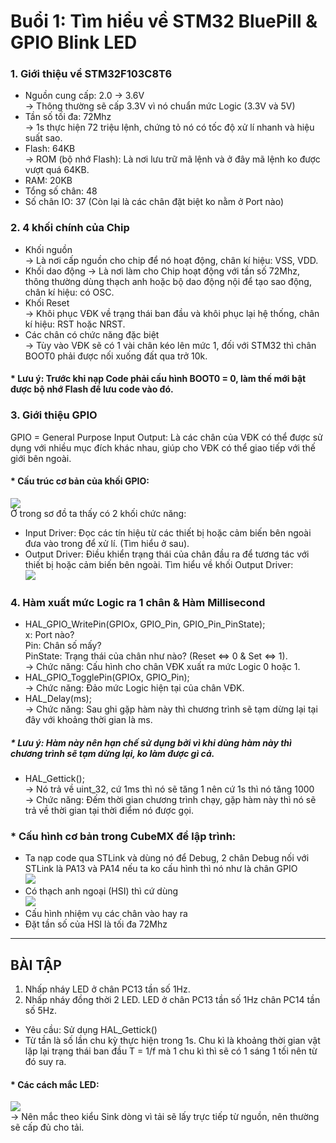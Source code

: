 
# Buổi 1: Tìm hiểu về STM32 BluePill & GPIO Blink LED

### 1. Giới thiệu về STM32F103C8T6
- Nguồn cung cấp: 2.0 -> 3.6V   
-> Thông thường sẽ cấp 3.3V vì nó chuẩn mức Logic (3.3V và 5V)     
- Tần số tối đa: 72Mhz    
-> 1s thực hiện 72 triệu lệnh, chứng tỏ nó có tốc độ xử lí nhanh và hiệu suất sao.
- Flash: 64KB    
-> ROM (bộ nhớ Flash): Là nơi lưu trữ mã lệnh và ở đây mã lệnh ko được vượt quá 64KB.   
- RAM: 20KB     
- Tổng số chân: 48      
- Số chân IO: 37 (Còn lại là các chân đặt biệt ko nằm ở Port nào)       

### 2. 4 khối chính của Chip        
- Khối nguồn        
-> Là nơi cấp nguồn cho chip để nó hoạt động, chân kí hiệu: VSS, VDD.       
- Khối dao động 
-> Là nơi làm cho Chip hoạt động với tần số 72Mhz, thông thường dùng thạch anh hoặc bộ dao động nội để tạo sao động, chân kí hiệu: có OSC.          
- Khối Reset        
-> Khôi phục VĐK về trạng thái ban đầu và khôi phục lại hệ thống, chân kí hiệu: RST hoặc NRST.      
- Các chân có chức năng đặc biệt        
-> Tùy vào VĐK sẽ có 1 vài chân kéo lên mức 1, đối với STM32 thì chân BOOT0 phải được nối xuống đất qua trở 10k.            

#### * Lưu ý: Trước khi nạp Code phải cấu hình BOOT0 = 0, làm thế mới bật được bộ nhớ Flash để lưu code vào đó.         

### 3. Giới thiệu GPIO 
GPIO = General Purpose Input Output: Là các chân của VĐK có thể được sử dụng với nhiều mục đích khác nhau, giúp cho VĐK có thể giao tiếp với thế giới bên ngoài.     

#### * Cấu trúc cơ bản của khối GPIO:
![](https://i.imgur.com/2fT2CyE.png)        
 Ở trong sơ đồ ta thấy có 2 khối chức năng:
 - Input Driver: Đọc các tín hiệu từ các thiết bị hoặc cảm biến bên ngoài đưa vào trong để xử lí. (Tìm hiểu ở sau).   
 - Output Driver: Điều khiển trạng thái của chân đầu ra để tương tác với thiết bị hoặc cảm biến bên ngoài.
 Tìm hiểu về khối Output Driver:        
 ![](https://i.imgur.com/azN5jTa.png)           
 ### 4. Hàm xuất mức Logic ra 1 chân & Hàm Millisecond       
- HAL_GPIO_WritePin(GPIOx, GPIO_Pin, GPIO_Pin_PinState);     
x: Port nào?       
Pin: Chân số mấy?      
PinState: Trạng thái của chân như nào? (Reset <=> 0 & Set <=> 1).       
-> Chức năng: Cấu hình cho chân VĐK xuất ra mức Logic 0 hoặc 1.
- HAL_GPIO_TogglePin(GPIOx, GPIO_Pin);               
-> Chức năng: Đảo mức Logic hiện tại của chân VĐK.      
- HAL_Delay(ms);        
-> Chức năng: Sau ghi gặp hàm này thì chương trình sẽ tạm dừng lại tại đây với khoảng thời gian là ms.      
##### * Lưu ý: Hàm này nên hạn chế sử dụng bởi vì khi dùng hàm này thì chương trình sẽ tạm dừng lại, ko làm được gì cả.
- HAL_Gettick();        
-> Nó trả về uint_32, cứ 1ms thì nó sẽ tăng 1 nên cứ 1s thì nó tăng 1000        
-> Chức năng: Đếm thời gian chương trình chạy, gặp hàm này thì nó sẽ trả về thời gian tại thời điểm nó được gọi.

 ### * Cấu hình cơ bản trong CubeMX để lập trình:   
- Ta nạp code qua STLink và dùng nó để Debug, 2 chân Debug nối với STLink là PA13 và PA14 nếu ta ko cấu hình thì nó như là chân GPIO       
![](https://i.imgur.com/3ey68eJ.png)        
- Có thạch anh ngoại (HSI) thì cứ dùng     
![](https://i.imgur.com/Yon3Yed.png)        
- Cấu hình nhiệm vụ các chân vào hay ra   
- Đặt tần số của HSI là tối đa 72Mhz        
------------------------------------------------------------------
## BÀI TẬP         
1. Nhấp nháy LED ở chân PC13 tần số 1Hz.
2. Nhấp nháy đồng thời 2 LED. LED ở chân PC13 tần số 1Hz chân PC14 tần số 5Hz.        
- Yêu cầu: Sử dụng HAL_Gettick()        
- Từ tần là số lần chu kỳ thực hiện trong 1s. Chu kì là khoảng thời gian vật lặp lại trạng thái ban đầu T = 1/f mà 1 chu kì thì sẽ có 1 sáng 1 tối nên từ đó suy ra.        

#### * Các cách mắc LED:        
![](https://i.imgur.com/RLEZgNe.png)        
-> Nên mắc theo kiểu Sink dòng vì tải sẽ lấy trực tiếp từ nguồn, nên thường sẽ cấp đủ cho tải.      
